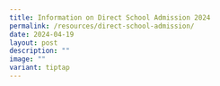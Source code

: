 ```yaml
---
title: Information on Direct School Admission 2024
permalink: /resources/direct-school-admission/
date: 2024-04-19
layout: post
description: ""
image: ""
variant: tiptap
---
```

